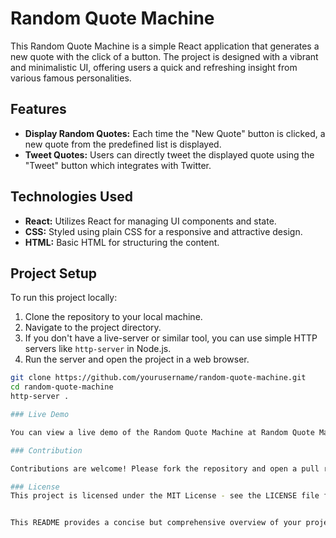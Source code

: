 # Random Quote Machine

This Random Quote Machine is a simple React application that generates a new quote with the click of a button. The project is designed with a vibrant and minimalistic UI, offering users a quick and refreshing insight from various famous personalities.

## Features

- **Display Random Quotes:** Each time the "New Quote" button is clicked, a new quote from the predefined list is displayed.
- **Tweet Quotes:** Users can directly tweet the displayed quote using the "Tweet" button which integrates with Twitter.

## Technologies Used

- **React:** Utilizes React for managing UI components and state.
- **CSS:** Styled using plain CSS for a responsive and attractive design.
- **HTML:** Basic HTML for structuring the content.

## Project Setup

To run this project locally:

1. Clone the repository to your local machine.
2. Navigate to the project directory.
3. If you don't have a live-server or similar tool, you can use simple HTTP servers like `http-server` in Node.js.
4. Run the server and open the project in a web browser.

```bash
git clone https://github.com/yourusername/random-quote-machine.git
cd random-quote-machine
http-server .

### Live Demo

You can view a live demo of the Random Quote Machine at Random Quote Machine.

### Contribution

Contributions are welcome! Please fork the repository and open a pull request with your new features or fixes. If you have any issues, please submit them via the issues tab.

### License
This project is licensed under the MIT License - see the LICENSE file for details.


This README provides a concise but comprehensive overview of your project, including basic setup instructions and contribution guidelines. Adjust the repository links and instructions based on your actual project repository details and hosting setup.

